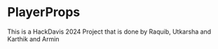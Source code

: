 # PlayerProps
This is a HackDavis 2024 Project that is done by Raquib, Utkarsha and Karthik and Armin
